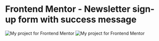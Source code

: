 # Frontend Mentor - Newsletter sign-up form with success message

![My project for Frontend Mentor](./31.png)
![My project for Frontend Mentor](./31.png)
